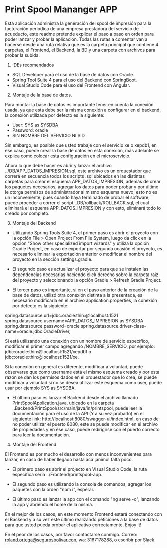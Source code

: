 # Print Spool Mananger APP

Esta aplicación administra la generación del spool de impresión para la facturación periódica de una empresa prestadora del servicio de acueducto, este readme pretende explicar el paso a paso en orden para poder lanzar y probar la aplicación. Todas las rutas a comentar van a hacerse desde una ruta relativa que es la carpeta principal que contiene 4 carpetas, el Frontend, el Backend, la BD y una carpeta con archivos para probar la subida.

1. IDEs recomendados 

- SQL Developer para el uso de la base de datos con Oracle.
- Spring Tool Suite 4 para el uso del Backend con SpringBoot.
- Visual Studio Code para el uso del Frontend con Angular.

2. Montaje de la base de datos.

Para montar la base de datos es importante tener en cuenta la conexión usada, ya que esta debe ser la misma conexión a configurar en el backend, la conexión utilizada por defecto es la siguiente:

- User: SYS as SYSDBA
- Password: oracle
- SIN NOMBRE DEL SERVICIO NI SID

Sin embargo, es posible que usted trabaje con el servicio xe o xepdb1, en ese caso, puede crear la base de datos en esta conexión, más adelante se explica como colocar esta configuración en el microservicio. 

Ahora lo que debe hacer es abrir y lanzar el archivo ../DB/APP_DATOS_IMPRESION.sql, este archivo es un orquestador que correrá en secuencia todos los scripts .sql ubicados en las distintas carpetas para crear el esquema APP_DATOS_IMPRESION, además de crear los paquetes necesarios, agregar los datos para poder probar y por último le otorga permisos de administrador al mismo esquema nuevo, esto no es un inconveniente, pues cuando haya terminado de probar el software, puede proceder a correr el script ..DB/rollback/ROLLBACK.sql, el cual eliminará el esquema APP_DATOS_IMPRESION y con esto, eliminará todo lo creado por completo.

3. Montaje del Backend

- Utilizando Spring Tools Suite 4, el primer paso es abrir el proyecto con la opción File > Open Project From File System, luego da click en la opción "Show other specialized import wizards" y utiliza la opción Gradle Project, en caso de exportar por segunda ocasión el proyecto, es necesario eliminar la exportación anterior o modificar el nombre del proyecto en la sección settings.gradle.

- El segundo paso es actualizar el proyecto para que se instalen las dependencias necesarias haciendo click derecho sobre la carpeta raiz del proyecto y seleccionando la opción Gradle > Refresh Gradle Project.

- El tercer paso es importante, si en el paso anterior de la creación de la base de datos, utilizó otra conexión distinta a la presentada, es necesario modificarla en el archivo application.properties, la conexión por defecto es la siguiente:

spring.datasource.url=jdbc:oracle:thin:@localhost:1521
spring.datasource.username=APP_DATOS_IMPRESION as SYSDBA
spring.datasource.password=oracle
spring.datasource.driver-class-name=oracle.jdbc.OracleDriver,

Si está utilizando una conexión con un nombre de servicio específico, modificar el primer campo agregando /NOMBRE_SERVICIO, por ejemplo:
jdbc:oracle:thin:@localhost:1521/xepdb1 o jdbc:oracle:thin:@localhost:1521/xe.

Si la conexión en general es diferente, modificar a voluntad, puede observarse que como username está el mismo esquema creado y por esta razón se dan los permisos dados en el orquestador que lo crea, se puede modificar a voluntad si no se desea utilizar este esquema como user, puede usar por ejemplo SYS as SYSDBA.

- El último paso es lanzar el Backend desde el archivo llamado PrintSpoolApplication.java, ubicado en la carpeta ..Backend/PrintSpool/src/main/java/in/printspool, puede leer la documentación para el uso de la API (Y a su vez probarlo) en el siguiente link:
http://localhost:8080/swagger-ui/index.html, en caso de no poder utilizar el puerto 8080, este se puede modificar en el archivo de propiedades y en ese caso, puede redirigirse con el puerto correcto para leer la documentación.

4. Montaje del Frontend

El Frontend es por mucho el desarrollo con menos inconvenientes para lanzar, en caso de haber llegado hasta acá ¡ánimo! falta poco.

- El primero paso es abrir el projecto en Visual Studio Code, la ruta específica sería ../Frontend/printspool-app.

- El segundo paso es utilizando la consola de comandos, agregar los paquetes con la órden "npm i", esperar.

- El último paso es lanzar la app con el comando "ng serve -o", lanzando la app y abriendo el home de la misma.

En el mejor de los casos, en este momento Frontend estará conectando con el Backend y a su vez este último realizando peticiones a la base de datos para que usted pueda probar el aplicativo correctamente. Enjoy it!

En el peor de los casos, por favor contactarse conmigo. Correo: roland.ortega@segurosbolivar.con, wa: 3167178288, o escribir por Slack.
